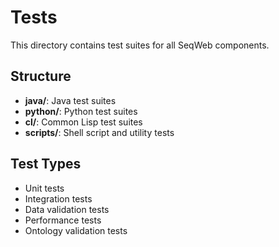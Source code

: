 # Tests

This directory contains test suites for all SeqWeb components.

## Structure

- **java/**: Java test suites
- **python/**: Python test suites
- **cl/**: Common Lisp test suites
- **scripts/**: Shell script and utility tests

## Test Types

- Unit tests
- Integration tests
- Data validation tests
- Performance tests
- Ontology validation tests 